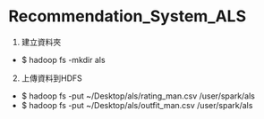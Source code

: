 # Recommendation_System_ALS
1. 建立資料夾
* $ hadoop fs -mkdir als

2. 上傳資料到HDFS
* $ hadoop fs -put ~/Desktop/als/rating_man.csv /user/spark/als
* $ hadoop fs -put ~/Desktop/als/outfit_man.csv /user/spark/als
